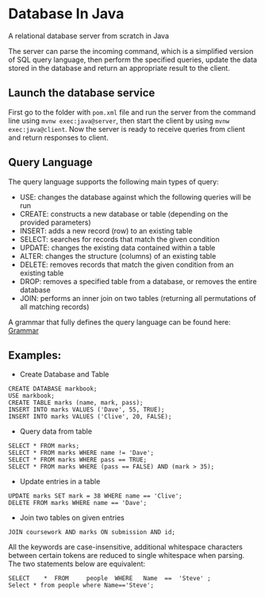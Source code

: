 # Database In Java
A relational database server from scratch in Java

The server can parse the incoming command, which is a simplified version of SQL query language, then perform the specified queries, update the data stored in the database and return an appropriate result to the client.

## Launch the database service 
First go to the folder with ```pom.xml``` file and run the server from the command line using ```mvnw exec:java@server```, then start the client by using ```mvnw exec:java@client```. Now the server is ready to receive queries from client and return responses to client.

## Query Language
The query language supports the following main types of query:

- USE: changes the database against which the following queries will be run
- CREATE: constructs a new database or table (depending on the provided parameters)
- INSERT: adds a new record (row) to an existing table
- SELECT: searches for records that match the given condition
- UPDATE: changes the existing data contained within a table
- ALTER: changes the structure (columns) of an existing table
- DELETE: removes records that match the given condition from an existing table
- DROP: removes a specified table from a database, or removes the entire database
- JOIN: performs an inner join on two tables (returning all permutations of all matching records)

A grammar that fully defines the query language can be found here: [Grammar](./grammar.txt)

## Examples:
- Create Database and Table
```
CREATE DATABASE markbook;
USE markbook;
CREATE TABLE marks (name, mark, pass);
INSERT INTO marks VALUES ('Dave', 55, TRUE);
INSERT INTO marks VALUES ('Clive', 20, FALSE);
```
- Query data from table
```
SELECT * FROM marks;
SELECT * FROM marks WHERE name != 'Dave';
SELECT * FROM marks WHERE pass == TRUE;
SELECT * FROM marks WHERE (pass == FALSE) AND (mark > 35);
```
- Update entries in a table
```
UPDATE marks SET mark = 38 WHERE name == 'Clive';
DELETE FROM marks WHERE name == 'Dave';
```
- Join two tables on given entries
```
JOIN coursework AND marks ON submission AND id;
```
All the keywords are case-insensitive, additional whitespace characters between certain tokens are reduced to single whitespace when parsing. The two statements below are equivalent:
```
SELECT    *  FROM     people  WHERE   Name  ==  'Steve' ;
Select * from people where Name=='Steve';
```
